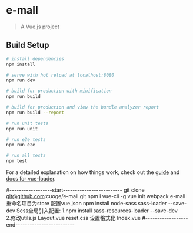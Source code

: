 # e-mall

> A Vue.js project

## Build Setup

``` bash
# install dependencies
npm install

# serve with hot reload at localhost:8080
npm run dev

# build for production with minification
npm run build

# build for production and view the bundle analyzer report
npm run build --report

# run unit tests
npm run unit

# run e2e tests
npm run e2e

# run all tests
npm test
```

For a detailed explanation on how things work, check out the [guide](http://vuejs-templates.github.io/webpack/) and [docs for vue-loader](http://vuejs.github.io/vue-loader).

#------------------start-------------------------
git clone git@github.com:cuoge/e-mall.git
npm i vue-cli -g
vue init webpack e-mall
重命名项目为store
配置vue.json
npm install node-sass sass-loader --save-dev
Scss全局引入配置:
    1.npm install sass-resources-loader --save-dev     
    2.修改utils.js
Layout.vue
reset.css
设置格式化
Index.vue
#------------------end-------------------------